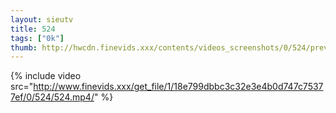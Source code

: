 ```yaml
--- 
layout: sieutv
title: 524
tags: ["0k"]
thumb: http://hwcdn.finevids.xxx/contents/videos_screenshots/0/524/preview.mp4.jpg
---
```

{% include video src="http://www.finevids.xxx/get_file/1/18e799dbbc3c32e3e4b0d747c75377ef/0/524/524.mp4/" %} 
